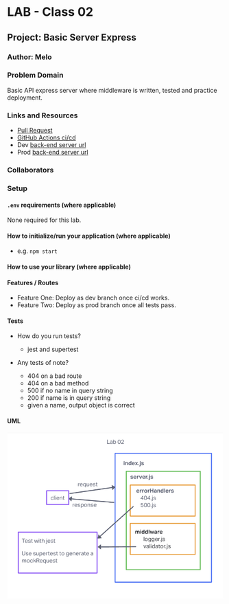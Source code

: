 # LAB - Class 02

## Project: Basic Server **Express**

### Author: Melo

### Problem Domain

Basic API express server where middleware is written, tested and practice deployment.

### Links and Resources

- [Pull Request](https://github.com/MelodicXP/basic-server-express/pull/1)
- [GitHub Actions ci/cd](https://github.com/MelodicXP/basic-server-express/actions)
- Dev [back-end server url](https://four01-basic-server-express-dev.onrender.com)
- Prod [back-end server url](https://four01-basic-server-express-prod.onrender.com)

### Collaborators

### Setup

#### `.env` requirements (where applicable)

None required for this lab.

#### How to initialize/run your application (where applicable)

- e.g. `npm start`

#### How to use your library (where applicable)

#### Features / Routes

- Feature One: Deploy as dev branch once ci/cd works.
- Feature Two: Deploy as prod branch once all tests pass.

#### Tests

- How do you run tests?
  - jest and supertest

- Any tests of note?

  - 404 on a bad route
  - 404 on a bad method
  - 500 if no name in query string
  - 200 if name is in query string
  - given a name, output object is correct

#### UML

![Lab-02-UML](assets/Lab02UML.png)
